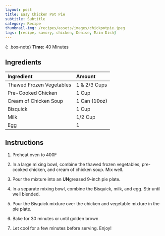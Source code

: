 ```yaml
---
layout: post
title: Easy Chicken Pot Pie
subtitle: Subtitle
category: Recipe
thumbnail-img: /recipes/assets/images/chickpotpie.jpeg
tags: [recipe, savory, chicken, Denise, Main Dish]
---
```


{: .box-note}
**Time:** 40 Minutes 

## Ingredients

| Ingredient | Amount|
| :------ |:--- |
| Thawed Frozen Vegetables | 1 & 2/3 Cups |
| Pre-Cooked Chicken | 1 Cup |
| Cream of Chicken Soup | 1 Can (10oz) |
| Bisquick | 1 Cup |
| Milk | 1/2 Cup |
| Egg | 1 |

## Instructions

1. Preheat oven to 400F

2. In a large mixing bowl, combine the thawed frozen vegetables, pre-cooked chicken, and cream of chicken soup. Mix well.

3. Pour the mixture into an **UN**greased 9-inch pie plate.

4. In a separate mixing bowl, combine the Bisquick, milk, and egg. Stir until well blended.

5. Pour the Bisquick mixture over the chicken and vegetable mixture in the pie plate.

6. Bake for 30 minutes or until golden brown.

7. Let cool for a few minutes before serving. Enjoy!